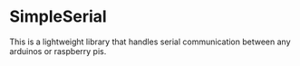 # SimpleSerial
This is a lightweight library that handles serial communication between any arduinos or raspberry pis.
